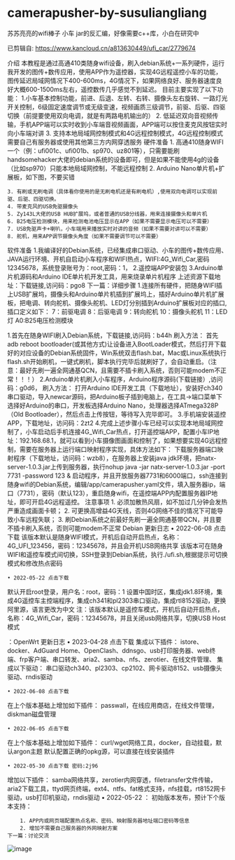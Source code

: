 # camerapusher-by-susuliangliang
苏苏亮亮的wifi棒子 小车 jar的反汇编，好像需要c++库，小白在研究中

已剪辑自: https://www.kancloud.cn/a813630449/ufi_car/2779674

介绍
本教程是通过高通410类随身wifi设备，刷入debian系统+一系列硬件，运行我开发的图传+数传应用，使用APP作为遥控器，实现4G远程遥控小车的功能，图传延迟局域网情况下400-600ms，4G情况下，如果网络良好、服务器速度良好大概600-1500ms左右，遥控数传几乎感觉不到延迟。
目前主要实现了以下功能：
1.小车基本控制功能，前进、后退、左转、右转、摄像头左右旋转、一路灯光开关控制，6级固定速度调节或无级变速，视频画质三级调节，前驱、后驱、四驱切换（前提要使用双向电调，就是有两路电机输出的）
 2. 低延迟双向音视频传输，手机APP端可以实时收到小车端音视频画面，APP端可以按住麦克风按钮实时向小车端对讲
 3. 支持本地局域网控制模式和4G远程控制模式，4G远程控制模式需要自己有服务器或使用其他第三方内网穿透服务
硬件准备
	1. 高通410随身WIFI一个（例：ufi001c、ufi001b、sp970、uz801等），只需要能刷handsomehacker大佬的debian系统的设备即可，但是如果不能使用4g的设备（比如sp970）只能本地局域网控制，不能远程控制
	2. Arduino Nano单片机+扩展板，如下图，不要买错

	
	3. 有刷或无刷电调（具体看你使用的是无刷电机还是有刷电机）,使用双向电调可以实现前驱、后驱、四驱切换。
	4. 带麦克风的USB免驱摄像头
	5. Zy143L大佬的USB HUB扩展坞，或者普通的USB分线器，用来连接摄像头和单片机
	6. B25电压检测模块，用来检测电池电压显示在APP（如果不需要显示电压可以不需要）
	7. USB免驱声卡+喇叭，小车端用来播放实时对讲的音频（如果不需要对讲可以不需要）
	8. 舵机，用来APP调节摄像头角度（如果不需要调节可以不需要）

软件准备
1.我编译好的Debian系统，已经集成串口驱动、小车的图传+数传应用、JAVA运行环境、开机自启动小车程序和WIFI热点，WIFI:4G_Wifi_Car,密码12345678，系统登录账号为：root,密码：1，
 2.遥控端APP安装包
 3.Arduino单片机源码和Arduino IDE单片机开发工具，用来烧录单片机程序
上述资源下载地址：下载链接,访问码：pgo8
下一篇：详细步骤
1.连接所有硬件，把随身WIFI插上USB扩展坞，摄像头和Arduino单片机插到扩展坞上，插好Arduino单片机扩展板，把电调、转向舵机、摄像头舵机、LED灯分别插到Arduino扩展板对应的插口,插口定义如下：
 7：前驱电调
 8：后驱电调
 9：转向舵机
 10：摄像头舵机
 11：LED灯
 A0:B25电压检测模块


1.首先在随身WIFI刷入Debian系统，下载链接,访问码：b44h
 刷入方法：
 首先adb reboot bootloader(或其他方式)让设备进入BootLoader模式，然后打开下载好的对应设备的Debian系统固件，Win系统双击flash.bat，Mac或Linux系统执行flash.sh开始刷机，一键式刷机，脚本执行完毕后就刷好了，会自动重启。（注意：最好先刷一遍全网通基QCN，且需要不插卡刷入系统，否则可能modem不正常！！！）
 2.Arduino单片机刷入小车程序，Arduino程序源码(下载链接）,访问码：g0d6，
 刷入方法：
 打开Arduino IDE开发工具（下载地址），安装好ch340串口驱动，导入newcar源码，把Arduino板子插到电脑上，在工具->端口菜单下选择好Arduino的串口，开发板选择Arduino Nano，处理器选择ATmega328P（Old Bootloader），然后点击上传按钮，等待写入完毕即可。
 3.手机端安装遥控APP，下载地址，访问码：2zt2
 4.完成上述步骤小车已经可以实现本地局域网控制了，小车启动后手机连接4G_Wifi_Car热点，打开遥控端APP，配置小车IP地址：192.168.68.1，就可以看到小车摄像图画面和控制了，如果想要实现4G远程控制，需要在服务器上运行端口映射程序实现，具体方法如下：
 下载服务器端口映射程序（下载地址，访问码：wzb8），在服务器上安装java jdk环境，把natx-server-1.0.3.jar上传到服务器，执行nohup java -jar natx-server-1.0.3.jar -port 7731 -password 123 & 启动程序，并且开放服务器7731和6000端口，ssh连接到随身wifi的Debian系统，编辑/app/camerapusher.yaml文件，填入服务器ip，端口（7731），密码（默认123），重启随身wifi，在遥控端APP内配置服务器IP地址，即可开启4G远程遥控。
注意事项
	1. 必须加散热风扇，如不加过几分钟会发热严重造成画面卡顿；
	2. 可更换高增益4G天线，否则4G网络不佳的情况下可能导致小车远程失联；
	3. 刷Debian系统之前最好先刷一遍全网通基带QCN，并且要不插卡刷入系统，否则可能modem不正常
Debian
更新日志
	• 2022-06-08 点击下载
 该版本默认是随身WIFI模式，开机后自动开启热点，名称：4G_UFI_123456，密码：12345678，并且会开机USB网络共享
 该版本可在随身WIFI和遥控车模式间切换，SSH登录到Debian系统，执行./ufi.sh,根据提示可切换模式和修改热点密码

	• 2022-05-22 点击下载
 默认开启root登录，用户名：root，密码：1
 设置中国时区，集成jdk1.8环境，集成4G遥控车主控端程序，集成ch341和pl2303串口驱动，集成rtl8152驱动，更换阿里源，语言更改为中文
 注：该版本默认是遥控车模式，开机后自动开启热点，名称：4G_Wifi_Car，密码：12345678，并且关闭usb网络共享，切换USB Host模式

：OpenWrt
更新日志
	• 2023-04-28 点击下载
 集成以下插件：
 istore、docker、AdGuard Home、OpenClash、ddnsgo、usb打印服务器、web终端、frp客户端、串口转发、aria2、samba、nfs、zerotier、在线文件管理、
 集成以下驱动：
 串口驱动ch340、pl2303、cp2102、网卡驱动8152、usb摄像头驱动、rndis驱动

	• 2022-06-08 点击下载
 在上个版本基础上增加如下插件：
 passwall，在线应用商店，在线文件管理，diskman磁盘管理

	• 2022-06-05 点击下载
 在上个版本基础上增加如下插件：
 curl/wget网络工具，docker，自动挂载，默认argon主题
 默认配置正确的opkg源，可以直接在线安装插件

	• 2022-05-30 点击下载 密码:2j96
 增加以下插件：
 samba网络共享，zerotier内网穿透，filetransfer文件传输，aria2下载工具，ttyd网页终端，ext4、ntfs、fat格式支持，nfs挂载，rt8152网卡驱动，usb打印机驱动，rndis驱动
	• 2022-05-22 ： 初始版本发布，预计下个版本支持：
	
		1. APP内或网页端配置热点名称、密码、映射服务器地址端口密码等信息
		2. 增加不需要自己服务器的外网映射方案
	下一篇：讨论交流
![image](https://github.com/3BPM/camerapusher-by-susuliangliang/assets/30543687/c096ccf5-f9e7-4059-a175-c97714007347)
